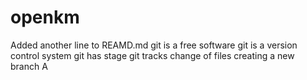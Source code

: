 # openkm
Added another line to REAMD.md
git is a free software
git is a version control system
git has stage
git tracks change of files
creating a new branch 
A
